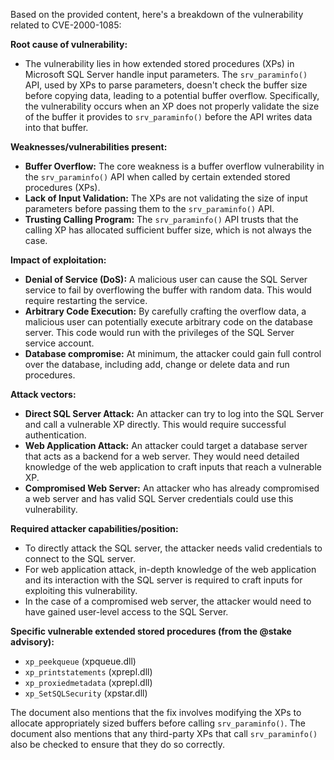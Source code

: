 Based on the provided content, here's a breakdown of the vulnerability related to CVE-2000-1085:

**Root cause of vulnerability:**

- The vulnerability lies in how extended stored procedures (XPs) in Microsoft SQL Server handle input parameters. The `srv_paraminfo()` API, used by XPs to parse parameters, doesn't check the buffer size before copying data, leading to a potential buffer overflow. Specifically, the vulnerability occurs when an XP does not properly validate the size of the buffer it provides to `srv_paraminfo()` before the API writes data into that buffer.

**Weaknesses/vulnerabilities present:**

- **Buffer Overflow:** The core weakness is a buffer overflow vulnerability in the `srv_paraminfo()` API when called by certain extended stored procedures (XPs).
- **Lack of Input Validation:** The XPs are not validating the size of input parameters before passing them to the `srv_paraminfo()` API.
- **Trusting Calling Program:** The `srv_paraminfo()` API trusts that the calling XP has allocated sufficient buffer size, which is not always the case.

**Impact of exploitation:**

- **Denial of Service (DoS):** A malicious user can cause the SQL Server service to fail by overflowing the buffer with random data. This would require restarting the service.
- **Arbitrary Code Execution:** By carefully crafting the overflow data, a malicious user can potentially execute arbitrary code on the database server. This code would run with the privileges of the SQL Server service account.
- **Database compromise:** At minimum, the attacker could gain full control over the database, including add, change or delete data and run procedures.

**Attack vectors:**

- **Direct SQL Server Attack:** An attacker can try to log into the SQL Server and call a vulnerable XP directly. This would require successful authentication.
- **Web Application Attack:** An attacker could target a database server that acts as a backend for a web server. They would need detailed knowledge of the web application to craft inputs that reach a vulnerable XP.
- **Compromised Web Server:** An attacker who has already compromised a web server and has valid SQL Server credentials could use this vulnerability.

**Required attacker capabilities/position:**

- To directly attack the SQL server, the attacker needs valid credentials to connect to the SQL server.
- For web application attack, in-depth knowledge of the web application and its interaction with the SQL server is required to craft inputs for exploiting this vulnerability.
- In the case of a compromised web server, the attacker would need to have gained user-level access to the SQL Server.

**Specific vulnerable extended stored procedures (from the @stake advisory):**

- `xp_peekqueue` (xpqueue.dll)
- `xp_printstatements` (xprepl.dll)
- `xp_proxiedmetadata` (xprepl.dll)
- `xp_SetSQLSecurity` (xpstar.dll)

The document also mentions that the fix involves modifying the XPs to allocate appropriately sized buffers before calling `srv_paraminfo()`. The document also mentions that any third-party XPs that call `srv_paraminfo()` also be checked to ensure that they do so correctly.